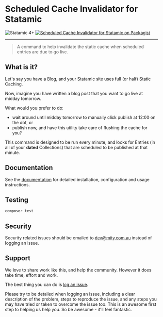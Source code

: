 # Scheduled Cache Invalidator for Statamic

<!-- statamic:hide -->

![Statamic 4+](https://img.shields.io/badge/Statamic-4+-FF269E?style=for-the-badge&link=https://statamic.com)
[![Scheduled Cache Invalidator for Statamic on Packagist](https://img.shields.io/packagist/v/mitydigital/statamic-scheduled-cache-invalidator?style=for-the-badge)](https://packagist.org/packages/mitydigital/statamic-scheduled-cache-invalidator/stats)

---

<!-- /statamic:hide -->

> A command to help invalidate the static cache when scheduled entries are due to go live.

## What is it?

Let's say you have a Blog, and your Statamic site uses full (or half) Static Caching.

Now, imagine you have written a blog post that you want to go live at midday tomorrow.

What would you prefer to do:

- wait around until midday tomorrow to manually click publish at 12:00 on the dot, or
- publish now, and have this utility take care of flushing the cache for you?

This command is designed to be run every minute, and looks for Entries (in all of your **dated** Collections) that are
scheduled to be published at that minute.

## Documentation

See the [documentation](https://docs.mity.com.au/scheduled-cache-invalidator) for detailed installation, configuration
and usage instructions.

## Testing

```bash
composer test
```

## Security

Security related issues should be emailed to [dev@mity.com.au](mailto:dev@mity.com.au) instead of logging an issue.

## Support

We love to share work like this, and help the community. However it does take time, effort and work.

The best thing you can do is [log an issue](../../issues).

Please try to be detailed when logging an issue, including a clear description of the problem, steps to reproduce the
issue, and any steps you may have tried or taken to overcome the issue too. This is an awesome first step to helping us
help you. So be awesome - it'll feel fantastic.

